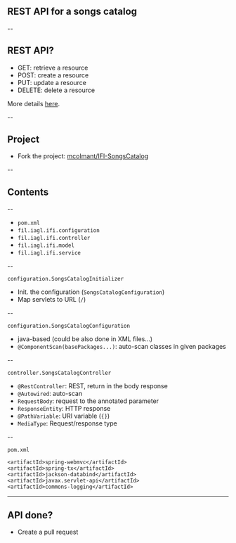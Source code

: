 ## REST API for a songs catalog

--

## REST API?

* GET: retrieve a resource
* POST: create a resource
* PUT: update a resource
* DELETE: delete a resource

More details [here](http://stackoverflow.com/questions/671118/what-exactly-is-restful-programming).

--

## Project

* Fork the project: [mcolmant/IFI-SongsCatalog](https://github.com/mcolmant/IFI-SongsCatalog)

--

## Contents

--

* `pom.xml`
* `fil.iagl.ifi.configuration`
* `fil.iagl.ifi.controller`
* `fil.iagl.ifi.model`
* `fil.iagl.ifi.service`

--

`configuration.SongsCatalogInitializer`

* Init. the configuration (`SongsCatalogConfiguration`)
* Map servlets to URL (`/`)

--

`configuration.SongsCatalogConfiguration`

* java-based (could be also done in XML files...)
* `@ComponentScan(basePackages...)`: auto-scan classes in given packages

--

`controller.SongsCatalogController`

* `@RestController`: REST, return in the body response
* `@Autowired`: auto-scan
* `RequestBody`: request to the annotated parameter
* `ResponseEntity`: HTTP response
* `@PathVariable`: URI variable (`{}`)
* `MediaType`: Request/response type

--

`pom.xml`

```
<artifactId>spring-webmvc</artifactId>
<artifactId>spring-tx</artifactId>
<artifactId>jackson-databind</artifactId>
<artifactId>javax.servlet-api</artifactId>
<artifactId>commons-logging</artifactId>
```

---

## API done?

* Create a pull request
